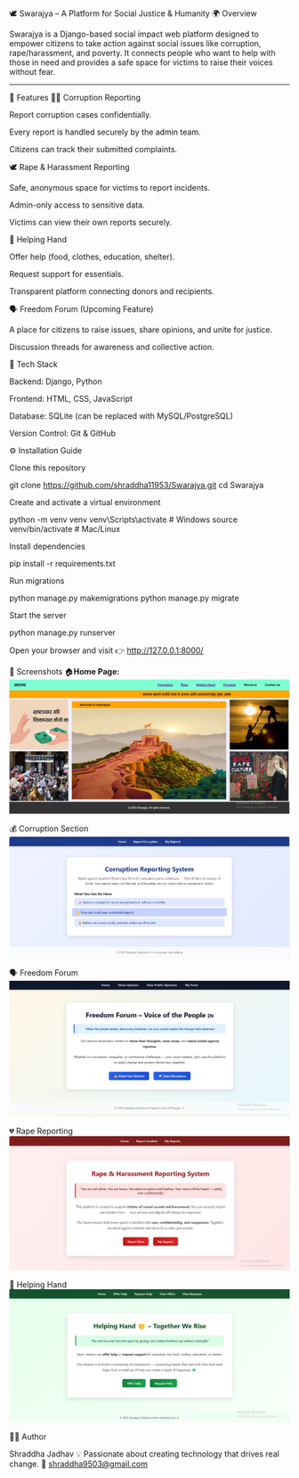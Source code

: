 🕊️ Swarajya – A Platform for Social Justice & Humanity
🌍 Overview

Swarajya is a Django-based social impact web platform designed to empower citizens to take action against social issues like corruption, rape/harassment, and poverty.
It connects people who want to help with those in need and provides a safe space for victims to raise their voices without fear.
____
🚀 Features
🧑‍⚖️ Corruption Reporting

Report corruption cases confidentially.

Every report is handled securely by the admin team.

Citizens can track their submitted complaints.

🕊️ Rape & Harassment Reporting

Safe, anonymous space for victims to report incidents.

Admin-only access to sensitive data.

Victims can view their own reports securely.

🤝 Helping Hand

Offer help (food, clothes, education, shelter).

Request support for essentials.

Transparent platform connecting donors and recipients.

🗣️ Freedom Forum (Upcoming Feature)

A place for citizens to raise issues, share opinions, and unite for justice.

Discussion threads for awareness and collective action.

🧩 Tech Stack

Backend: Django, Python

Frontend: HTML, CSS, JavaScript

Database: SQLite (can be replaced with MySQL/PostgreSQL)

Version Control: Git & GitHub

⚙️ Installation Guide

Clone this repository

git clone https://github.com/shraddha11953/Swarajya.git
cd Swarajya


Create and activate a virtual environment

python -m venv venv
venv\Scripts\activate      # Windows
source venv/bin/activate   # Mac/Linux


Install dependencies

pip install -r requirements.txt


Run migrations

python manage.py makemigrations
python manage.py migrate


Start the server

python manage.py runserver


Open your browser and visit
👉 http://127.0.0.1:8000/

📸 Screenshots
🏠**Home Page:**  
![Home](screenshots/home_page.png)

💰 Corruption Section
![corruption](screenshots/corruption.png)

🗣️ Freedom Forum
![freedom](screenshots/Freedom.png)


💔 Rape Reporting
![Rape_Harassment](screenshots/Rape_Harassment.png)

🤝 Helping Hand
![Helping_Hand](screenshots/Helping_Hand.png)


👩‍💻 Author

Shraddha Jadhav
💡 Passionate about creating technology that drives real change.
📧 shraddha9503@gmail.com
